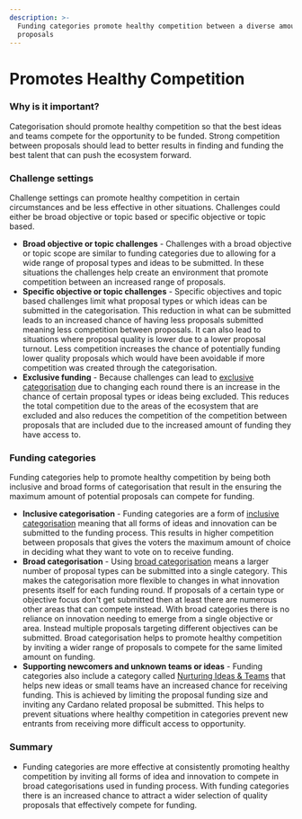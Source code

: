 ```yaml
---
description: >-
  Funding categories promote healthy competition between a diverse amount of
  proposals
---
```


# Promotes Healthy Competition

### **Why is it important?**

Categorisation should promote healthy competition so that the best ideas and teams compete for the opportunity to be funded. Strong competition between proposals should lead to better results in finding and funding the best talent that can push the ecosystem forward.



### Challenge settings

Challenge settings can promote healthy competition in certain circumstances and be less effective in other situations. Challenges could either be broad objective or topic based or specific objective or topic based.

* **Broad objective or topic challenges** - Challenges with a broad objective or topic scope are similar to funding categories due to allowing for a wide range of proposal types and ideas to be submitted. In these situations the challenges help create an environment that promote competition between an increased range of proposals.&#x20;
* **Specific objective or topic challenges** - Specific objectives and topic based challenges limit what proposal types or which ideas can be submitted in the categorisation. This reduction in what can be submitted leads to an increased chance of having less proposals submitted meaning less competition between proposals. It can also lead to situations where proposal quality is lower due to a lower proposal turnout. Less competition increases the chance of potentially funding lower quality proposals which would have been avoidable if more competition was created through the categorisation.
* **Exclusive funding** - Because challenges can lead to [exclusive categorisation](../categorisation-approaches/inclusive-vs-exclusive-categorisations.md) due to changing each round there is an increase in the chance of certain proposal types or ideas being excluded. This reduces the total competition due to the areas of the ecosystem that are excluded and also reduces the competition of the competition between proposals that are included due to the increased amount of funding they have access to.



### Funding categories

Funding categories help to promote healthy competition by being both inclusive and broad forms of categorisation that result in the ensuring the maximum amount of potential proposals can compete for funding.

* **Inclusive categorisation** - Funding categories are a form of [inclusive categorisation](../categorisation-approaches/inclusive-vs-exclusive-categorisations.md) meaning that all forms of ideas and innovation can be submitted to the funding process. This results in higher competition between proposals that gives the voters the maximum amount of choice in deciding what they want to vote on to receive funding.
* **Broad categorisation** - Using [broad categorisation](../categorisation-approaches/broad-vs-specific-categorisations.md) means a larger number of proposal types can be submitted into a single category. This makes the categorisation more flexible to changes in what innovation presents itself for each funding round. If proposals of a certain type or objective focus don't get submitted then at least there are numerous other areas that can compete instead. With broad categories there is no reliance on innovation needing to emerge from a single objective or area. Instead multiple proposals targeting different objectives can be submitted. Broad categorisation helps to promote healthy competition by inviting a wider range of proposals to compete for the same limited amount on funding.
* **Supporting newcomers and unknown teams or ideas** - Funding categories also include a category called [Nurturing Ideas & Teams](https://docs.catalystcontributors.org/catalyst-funding-categories/experimental-categories/nurturing-ideas-and-teams) that helps new ideas or small teams have an increased chance for receiving funding. This is achieved by limiting the proposal funding size and inviting any Cardano related proposal be submitted. This helps to prevent situations where healthy competition in categories prevent new entrants from receiving more difficult access to opportunity.



### Summary

* Funding categories are more effective at consistently promoting healthy competition by inviting all forms of idea and innovation to compete in broad categorisations used in funding process. With funding categories there is an increased chance to attract a wider selection of quality proposals that effectively compete for funding.
